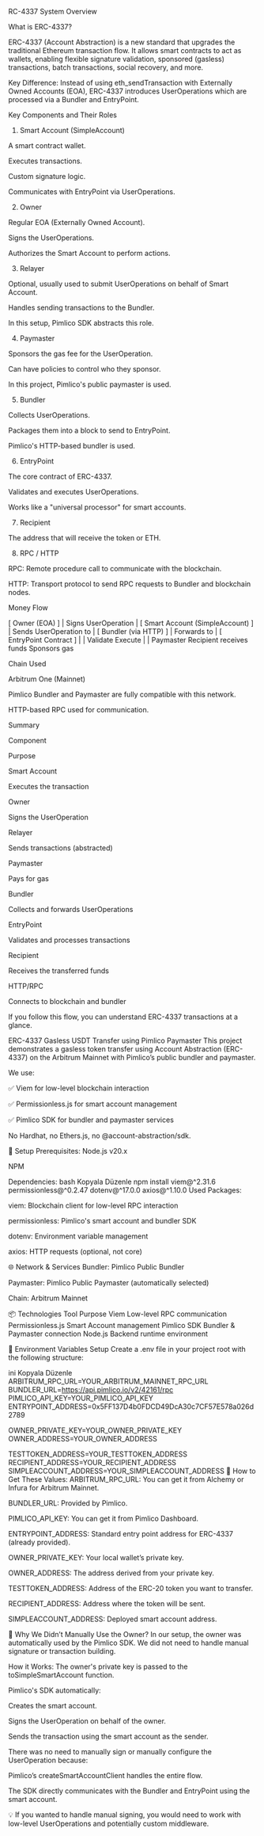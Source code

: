 RC-4337 System Overview

What is ERC-4337?

ERC-4337 (Account Abstraction) is a new standard that upgrades the traditional Ethereum transaction flow. It allows smart contracts to act as wallets, enabling flexible signature validation, sponsored (gasless) transactions, batch transactions, social recovery, and more.

Key Difference: Instead of using eth_sendTransaction with Externally Owned Accounts (EOA), ERC-4337 introduces UserOperations which are processed via a Bundler and EntryPoint.

Key Components and Their Roles

1. Smart Account (SimpleAccount)

A smart contract wallet.

Executes transactions.

Custom signature logic.

Communicates with EntryPoint via UserOperations.

2. Owner

Regular EOA (Externally Owned Account).

Signs the UserOperations.

Authorizes the Smart Account to perform actions.

3. Relayer

Optional, usually used to submit UserOperations on behalf of Smart Account.

Handles sending transactions to the Bundler.

In this setup, Pimlico SDK abstracts this role.

4. Paymaster

Sponsors the gas fee for the UserOperation.

Can have policies to control who they sponsor.

In this project, Pimlico's public paymaster is used.

5. Bundler

Collects UserOperations.

Packages them into a block to send to EntryPoint.

Pimlico's HTTP-based bundler is used.

6. EntryPoint

The core contract of ERC-4337.

Validates and executes UserOperations.

Works like a "universal processor" for smart accounts.

7. Recipient

The address that will receive the token or ETH.

8. RPC / HTTP

RPC: Remote procedure call to communicate with the blockchain.

HTTP: Transport protocol to send RPC requests to Bundler and blockchain nodes.

Money Flow

[ Owner (EOA) ]
       |
Signs UserOperation
       |
[ Smart Account (SimpleAccount) ]
       |
Sends UserOperation to
       |
[ Bundler (via HTTP) ]
       |
Forwards to
       |
[ EntryPoint Contract ]
   |               |
Validate        Execute
   |               |
  Paymaster    Recipient receives funds
    Sponsors gas

Chain Used

Arbitrum One (Mainnet)

Pimlico Bundler and Paymaster are fully compatible with this network.

HTTP-based RPC used for communication.

Summary

Component

Purpose

Smart Account

Executes the transaction

Owner

Signs the UserOperation

Relayer

Sends transactions (abstracted)

Paymaster

Pays for gas

Bundler

Collects and forwards UserOperations

EntryPoint

Validates and processes transactions

Recipient

Receives the transferred funds

HTTP/RPC

Connects to blockchain and bundler

If you follow this flow, you can understand ERC-4337 transactions at a glance.


ERC-4337 Gasless USDT Transfer using Pimlico Paymaster
This project demonstrates a gasless token transfer using Account Abstraction (ERC-4337) on the Arbitrum Mainnet with Pimlico’s public bundler and paymaster.

We use:

✅ Viem for low-level blockchain interaction

✅ Permissionless.js for smart account management

✅ Pimlico SDK for bundler and paymaster services

No Hardhat, no Ethers.js, no @account-abstraction/sdk.

🔧 Setup
Prerequisites:
Node.js v20.x

NPM

Dependencies:
bash
Kopyala
Düzenle
npm install viem@^2.31.6 permissionless@^0.2.47 dotenv@^17.0.0 axios@^1.10.0
Used Packages:

viem: Blockchain client for low-level RPC interaction

permissionless: Pimlico's smart account and bundler SDK

dotenv: Environment variable management

axios: HTTP requests (optional, not core)

🌐 Network & Services
Bundler: Pimlico Public Bundler

Paymaster: Pimlico Public Paymaster (automatically selected)

Chain: Arbitrum Mainnet

📦 Technologies
Tool	Purpose
Viem	Low-level RPC communication
Permissionless.js	Smart Account management
Pimlico SDK	Bundler & Paymaster connection
Node.js	Backend runtime environment

📄 Environment Variables Setup
Create a .env file in your project root with the following structure:

ini
Kopyala
Düzenle
ARBITRUM_RPC_URL=YOUR_ARBITRUM_MAINNET_RPC_URL
BUNDLER_URL=https://api.pimlico.io/v2/42161/rpc
PIMLICO_API_KEY=YOUR_PIMLICO_API_KEY
ENTRYPOINT_ADDRESS=0x5FF137D4b0FDCD49DcA30c7CF57E578a026d2789

OWNER_PRIVATE_KEY=YOUR_OWNER_PRIVATE_KEY
OWNER_ADDRESS=YOUR_OWNER_ADDRESS

TESTTOKEN_ADDRESS=YOUR_TESTTOKEN_ADDRESS
RECIPIENT_ADDRESS=YOUR_RECIPIENT_ADDRESS
SIMPLEACCOUNT_ADDRESS=YOUR_SIMPLEACCOUNT_ADDRESS
📌 How to Get These Values:
ARBITRUM_RPC_URL: You can get it from Alchemy or Infura for Arbitrum Mainnet.

BUNDLER_URL: Provided by Pimlico.

PIMLICO_API_KEY: You can get it from Pimlico Dashboard.

ENTRYPOINT_ADDRESS: Standard entry point address for ERC-4337 (already provided).

OWNER_PRIVATE_KEY: Your local wallet’s private key.

OWNER_ADDRESS: The address derived from your private key.

TESTTOKEN_ADDRESS: Address of the ERC-20 token you want to transfer.

RECIPIENT_ADDRESS: Address where the token will be sent.

SIMPLEACCOUNT_ADDRESS: Deployed smart account address.

🔐 Why We Didn’t Manually Use the Owner?
In our setup, the owner was automatically used by the Pimlico SDK.
We did not need to handle manual signature or transaction building.

How it Works:
The owner's private key is passed to the toSimpleSmartAccount function.

Pimlico's SDK automatically:

Creates the smart account.

Signs the UserOperation on behalf of the owner.

Sends the transaction using the smart account as the sender.

There was no need to manually sign or manually configure the UserOperation because:

Pimlico’s createSmartAccountClient handles the entire flow.

The SDK directly communicates with the Bundler and EntryPoint using the smart account.

💡 If you wanted to handle manual signing, you would need to work with low-level UserOperations and potentially custom middleware.
